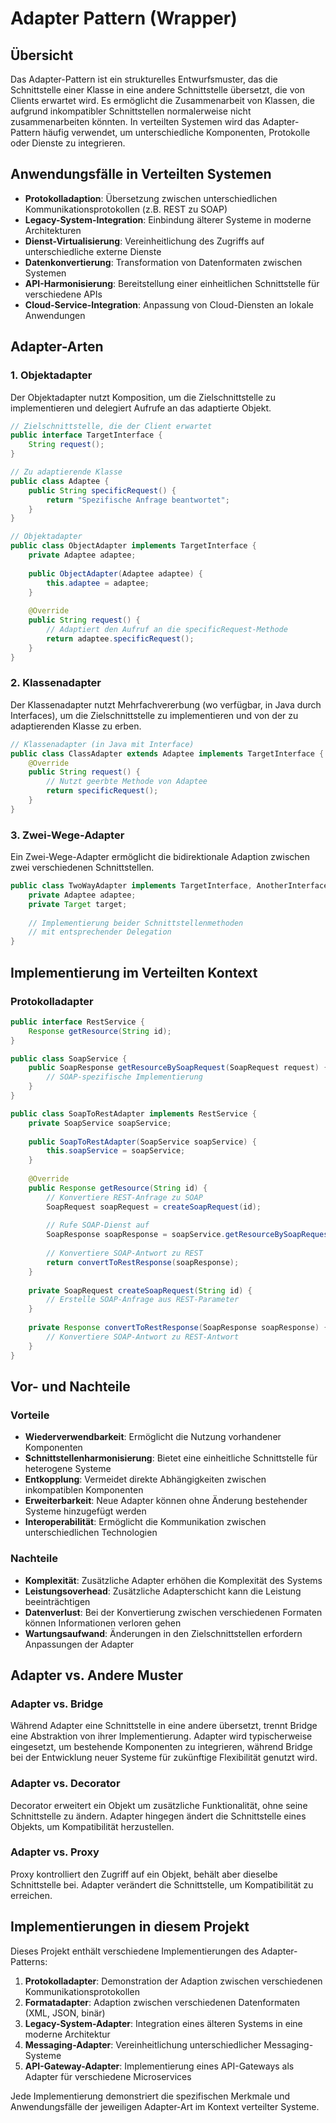 # Adapter Pattern (Wrapper)

## Übersicht

Das Adapter-Pattern ist ein strukturelles Entwurfsmuster, das die Schnittstelle einer Klasse in eine andere Schnittstelle übersetzt, die von Clients erwartet wird. Es ermöglicht die Zusammenarbeit von Klassen, die aufgrund inkompatibler Schnittstellen normalerweise nicht zusammenarbeiten könnten. In verteilten Systemen wird das Adapter-Pattern häufig verwendet, um unterschiedliche Komponenten, Protokolle oder Dienste zu integrieren.

## Anwendungsfälle in Verteilten Systemen

- **Protokolladaption**: Übersetzung zwischen unterschiedlichen Kommunikationsprotokollen (z.B. REST zu SOAP)
- **Legacy-System-Integration**: Einbindung älterer Systeme in moderne Architekturen
- **Dienst-Virtualisierung**: Vereinheitlichung des Zugriffs auf unterschiedliche externe Dienste
- **Datenkonvertierung**: Transformation von Datenformaten zwischen Systemen
- **API-Harmonisierung**: Bereitstellung einer einheitlichen Schnittstelle für verschiedene APIs
- **Cloud-Service-Integration**: Anpassung von Cloud-Diensten an lokale Anwendungen

## Adapter-Arten

### 1. Objektadapter

Der Objektadapter nutzt Komposition, um die Zielschnittstelle zu implementieren und delegiert Aufrufe an das adaptierte Objekt.

```java
// Zielschnittstelle, die der Client erwartet
public interface TargetInterface {
    String request();
}

// Zu adaptierende Klasse
public class Adaptee {
    public String specificRequest() {
        return "Spezifische Anfrage beantwortet";
    }
}

// Objektadapter
public class ObjectAdapter implements TargetInterface {
    private Adaptee adaptee;
    
    public ObjectAdapter(Adaptee adaptee) {
        this.adaptee = adaptee;
    }
    
    @Override
    public String request() {
        // Adaptiert den Aufruf an die specificRequest-Methode
        return adaptee.specificRequest();
    }
}
```

### 2. Klassenadapter

Der Klassenadapter nutzt Mehrfachvererbung (wo verfügbar, in Java durch Interfaces), um die Zielschnittstelle zu implementieren und von der zu adaptierenden Klasse zu erben.

```java
// Klassenadapter (in Java mit Interface)
public class ClassAdapter extends Adaptee implements TargetInterface {
    @Override
    public String request() {
        // Nutzt geerbte Methode von Adaptee
        return specificRequest();
    }
}
```

### 3. Zwei-Wege-Adapter

Ein Zwei-Wege-Adapter ermöglicht die bidirektionale Adaption zwischen zwei verschiedenen Schnittstellen.

```java
public class TwoWayAdapter implements TargetInterface, AnotherInterface {
    private Adaptee adaptee;
    private Target target;
    
    // Implementierung beider Schnittstellenmethoden
    // mit entsprechender Delegation
}
```

## Implementierung im Verteilten Kontext

### Protokolladapter

```java
public interface RestService {
    Response getResource(String id);
}

public class SoapService {
    public SoapResponse getResourceBySoapRequest(SoapRequest request) {
        // SOAP-spezifische Implementierung
    }
}

public class SoapToRestAdapter implements RestService {
    private SoapService soapService;
    
    public SoapToRestAdapter(SoapService soapService) {
        this.soapService = soapService;
    }
    
    @Override
    public Response getResource(String id) {
        // Konvertiere REST-Anfrage zu SOAP
        SoapRequest soapRequest = createSoapRequest(id);
        
        // Rufe SOAP-Dienst auf
        SoapResponse soapResponse = soapService.getResourceBySoapRequest(soapRequest);
        
        // Konvertiere SOAP-Antwort zu REST
        return convertToRestResponse(soapResponse);
    }
    
    private SoapRequest createSoapRequest(String id) {
        // Erstelle SOAP-Anfrage aus REST-Parameter
    }
    
    private Response convertToRestResponse(SoapResponse soapResponse) {
        // Konvertiere SOAP-Antwort zu REST-Antwort
    }
}
```

## Vor- und Nachteile

### Vorteile

- **Wiederverwendbarkeit**: Ermöglicht die Nutzung vorhandener Komponenten
- **Schnittstellenharmonisierung**: Bietet eine einheitliche Schnittstelle für heterogene Systeme
- **Entkopplung**: Vermeidet direkte Abhängigkeiten zwischen inkompatiblen Komponenten
- **Erweiterbarkeit**: Neue Adapter können ohne Änderung bestehender Systeme hinzugefügt werden
- **Interoperabilität**: Ermöglicht die Kommunikation zwischen unterschiedlichen Technologien

### Nachteile

- **Komplexität**: Zusätzliche Adapter erhöhen die Komplexität des Systems
- **Leistungsoverhead**: Zusätzliche Adapterschicht kann die Leistung beeinträchtigen
- **Datenverlust**: Bei der Konvertierung zwischen verschiedenen Formaten können Informationen verloren gehen
- **Wartungsaufwand**: Änderungen in den Zielschnittstellen erfordern Anpassungen der Adapter

## Adapter vs. Andere Muster

### Adapter vs. Bridge

Während Adapter eine Schnittstelle in eine andere übersetzt, trennt Bridge eine Abstraktion von ihrer Implementierung. Adapter wird typischerweise eingesetzt, um bestehende Komponenten zu integrieren, während Bridge bei der Entwicklung neuer Systeme für zukünftige Flexibilität genutzt wird.

### Adapter vs. Decorator

Decorator erweitert ein Objekt um zusätzliche Funktionalität, ohne seine Schnittstelle zu ändern. Adapter hingegen ändert die Schnittstelle eines Objekts, um Kompatibilität herzustellen.

### Adapter vs. Proxy

Proxy kontrolliert den Zugriff auf ein Objekt, behält aber dieselbe Schnittstelle bei. Adapter verändert die Schnittstelle, um Kompatibilität zu erreichen.

## Implementierungen in diesem Projekt

Dieses Projekt enthält verschiedene Implementierungen des Adapter-Patterns:

1. **Protokolladapter**: Demonstration der Adaption zwischen verschiedenen Kommunikationsprotokollen
2. **Formatadapter**: Adaption zwischen verschiedenen Datenformaten (XML, JSON, binär)
3. **Legacy-System-Adapter**: Integration eines älteren Systems in eine moderne Architektur
4. **Messaging-Adapter**: Vereinheitlichung unterschiedlicher Messaging-Systeme
5. **API-Gateway-Adapter**: Implementierung eines API-Gateways als Adapter für verschiedene Microservices

Jede Implementierung demonstriert die spezifischen Merkmale und Anwendungsfälle der jeweiligen Adapter-Art im Kontext verteilter Systeme.